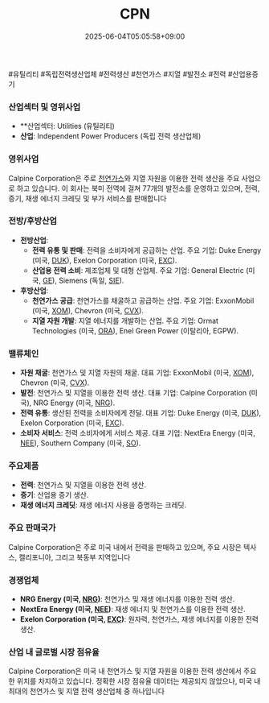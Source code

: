 ﻿---
title: "CPN"
date: 2025-06-04T05:05:58+09:00
lastmod: 2025-06-04T05:05:58+09:00
type: docs
sidebar:
  open: true
weight: 225
---
<div style="display:none">
  <meta property="article:published_time" content="2025-06-03T20:05:58Z" />
  <meta property="article:modified_time" content="2025-06-03T20:05:58Z" />
</div>
#유틸리티 #독립전력생산업체 #전력생산 #천연가스 #지열 #발전소 #전력 #산업용증기 

### 산업섹터 및 영위사업

- **산업섹터: Utilities (유틸리티)
- **산업**: Independent Power Producers (독립 전력 생산업체)

### 영위사업

Calpine Corporation은 주로 [천연가스](/industry-study/천연가스/)와 지열 자원을 이용한 전력 생산을 주요 사업으로 하고 있습니다. 이 회사는 북미 전역에 걸쳐 77개의 발전소를 운영하고 있으며, 전력, 증기, 재생 에너지 크레딧 및 부가 서비스를 판매합니다

### 전방/후방산업

- **전방산업**:
    - **전력 유통 및 판매**: 전력을 소비자에게 공급하는 산업. 주요 기업: Duke Energy (미국, [DUK](/company-analysis/duk/)), Exelon Corporation (미국, [EXC](/company-analysis/exc/)).
    - **산업용 전력 소비**: 제조업체 및 대형 산업체. 주요 기업: General Electric (미국, [GE](/company-analysis/ge/)), Siemens (독일, [SIE](/company-analysis/sie/)).
- **후방산업**:
    - **천연가스 공급**: 천연가스를 채굴하고 공급하는 산업. 주요 기업: ExxonMobil (미국, [XOM](/company-analysis/xom/)), Chevron (미국, [CVX](/company-analysis/cvx/)).
    - **지열 자원 개발**: 지열 에너지를 개발하는 산업. 주요 기업: Ormat Technologies (미국, [ORA](/company-analysis/ora/)), Enel Green Power (이탈리아, EGPW).

### 밸류체인

- **자원 채굴**: 천연가스 및 지열 자원의 채굴. 대표 기업: ExxonMobil (미국, [XOM](/company-analysis/xom/)), Chevron (미국, [CVX](/company-analysis/cvx/)).
- **발전**: 천연가스 및 지열을 이용한 전력 생산. 대표 기업: Calpine Corporation (미국), NRG Energy (미국, [NRG](/company-analysis/nrg/)).
- **전력 유통**: 생산된 전력을 소비자에게 전달. 대표 기업: Duke Energy (미국, [DUK](/company-analysis/duk/)), Exelon Corporation (미국, [EXC](/company-analysis/exc/)).
- **소비자 서비스**: 전력 소비자에게 서비스 제공. 대표 기업: NextEra Energy (미국, [NEE](/company-analysis/nee/)), Southern Company (미국, [SO](/company-analysis/so/)).

### 주요제품

- **전력**: 천연가스 및 지열을 이용한 전력 생산.
- **증기**: 산업용 증기 생산.
- **재생 에너지 크레딧**: 재생 에너지 사용을 증명하는 크레딧.

### 주요 판매국가

Calpine Corporation은 주로 미국 내에서 전력을 판매하고 있으며, 주요 시장은 텍사스, 캘리포니아, 그리고 북동부 지역입니다
### 경쟁업체

- **NRG Energy (미국, [NRG](/company-analysis/nrg/))**: 천연가스 및 재생 에너지를 이용한 전력 생산.
- **NextEra Energy (미국, [NEE](/company-analysis/nee/))**: 재생 에너지 및 천연가스를 이용한 전력 생산.
- **Exelon Corporation (미국, [EXC](/company-analysis/exc/))**: 원자력, 천연가스, 재생 에너지를 이용한 전력 생산.

### 산업 내 글로벌 시장 점유율

Calpine Corporation은 미국 내 천연가스 및 지열 자원을 이용한 전력 생산에서 주요한 위치를 차지하고 있습니다. 정확한 시장 점유율 데이터는 제공되지 않았으나, 미국 내 최대의 천연가스 및 지열 전력 생산업체 중 하나입니다
